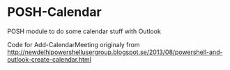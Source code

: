 # POSH-Calendar
POSH module to do some calendar stuff with Outlook

Code for Add-CalendarMeeting originaly from http://newdelhipowershellusergroup.blogspot.se/2013/08/powershell-and-outlook-create-calendar.html


